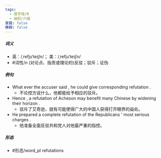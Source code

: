 ```yaml
---
tags:
  - 首字母/R
  - 级别/六级
掌握: false
模糊: false
---
```

##### 词义
- 英：/ˌrefjuˈteɪʃn/； 美：/ˌrefjuˈteɪʃn/
- #词性/n  (对论点、指责或理论的)反驳；驳斥；证伪
##### 例句
- What ever the accuser said , he could give corresponding refutation .
	- 不论控方说什么，他都能给予相应的驳斥。
- Hence , a refutation of Acheson may benefit many Chinese by widening their horizon .
	- 驳斥了艾奇逊，就有可能使得广大的中国人获得打开眼界的益处。
- He prepared a complete refutation of the Republicans ' most serious charges .
	- 他准备全面反驳共和党人对他最严重的指控。
##### 形态
- #形态/word_pl refutations
